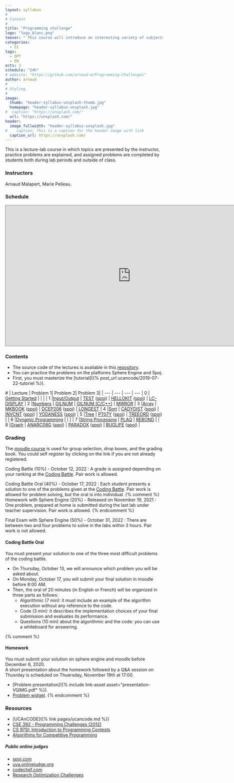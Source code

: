 ```yaml
---
layout: syllabus
#
# Content
#
title: "Programming challenge"
logo: "logo_blanc.png"
teaser: " This course will introduce an interesting variety of subjects in programming, algorithms, and discrete mathematics though puzzles and problems which have appeared in the International ACM Programming Contest and similar venues."
categories:
  - S1
tags:
  - OPT
  - EN
ects: 3
schedule: "24h"
# website: "https://github.com/arnaud-m/Programming-Challenges"
author: arnaud
#
# Styling
#
image:
  thumb: "header-syllabus-unsplash-thumb.jpg"
  homepage: "header-syllabus-unsplash.jpg"
#  caption: "https://unsplash.com/"
  url: "https://unsplash.com/"
header:
  image_fullwidth: "header-syllabus-unsplash.jpg"
#    caption: This is a caption for the header image with link
  caption_url: https://unsplash.com/
---
```



This is a lecture-lab course in which topics are presented by the instructor, practice problems are explained, and assigned problems are completed by students both during lab periods and outside of class.

### Instructors ###

  Arnaud Malapert, Marie Pelleau.

### Schedule ###

<iframe src="https://calendar.google.com/calendar/embed?height=500&amp;wkst=2&amp;bgcolor=%23ffffff&amp;ctz=Europe%2FParis&amp;src=YmU5cjNtZmEwcG5ta2YwY2Z2YjhvZGU0cDhAZ3JvdXAuY2FsZW5kYXIuZ29vZ2xlLmNvbQ&amp;color=%23F09300&amp;showTitle=0&amp;showPrint=0&amp;showTabs=0&amp;showCalendars=0&amp;mode=AGENDA" style="border:solid 1px #777" width="800" height="450" frameborder="0" scrolling="no"></iframe>

### Contents ###

- The source code of the lectures is available in this [repository](https://github.com/arnaud-m/Programming-Challenges).
- You can practice the problems on the platforms Sphere Engine and Spoj.
- First, you must masterize the [tutorial]({% post_url ucancode/2019-07-22-tutoriel %}).

\# | Lecture | Problem 1| Problem 2| Problem 3|
   | --- | --- | --- | --- |
0 | [Getting Started](https://raw.githubusercontent.com/arnaud-m/Programming-Challenges/master/0-Getting-Started/0-Getting-Started.pdf) | | | |
1 |[Input/Output](https://github.com/arnaud-m/Programming-Challenges/raw/master/1-Input-Output/1-Input-Output.pdf)                       |  [TEST](https://51364960.widgets.sphere-engine.com/lp?hash=BYJvSEImzv) ([spoj](https://www.spoj.com/problems/TEST/))         | [HELLOKIT](https://51364960.widgets.sphere-engine.com/lp?hash=5nZK5szNQp) ([spoj](https://www.spoj.com/problems/HELLOKIT/)) | [LC-DISPLAY](https://51364960.widgets.sphere-engine.com/lp?hash=3PHly1PcH6)                                                                                                     |
2 |[Numbers](https://github.com/arnaud-m/Programming-Challenges/raw/master/2-Numbers/2-Numbers-GM.pdf)                                   | [GILNUM](https://51364960.widgets.sphere-engine.com/lp?hash=akOa9uI8qs)                                                     | [GILNUM (C/C++)](https://51364960.widgets.sphere-engine.com/lp?hash=aXNs7iIWY3)                                             | [MIRROR](https://51364960.widgets.sphere-engine.com/lp?hash=aLzFhfssNq)  |
3 |[Array](https://github.com/arnaud-m/Programming-Challenges/raw/master/3-Array/3-Array.pdf)                                            | [MKBOOK](https://51364960.widgets.sphere-engine.com/lp?hash=xdhZiq5g1C) ([spoj](https://www.spoj.com/problems/MKBOOK))      | [DCEP206](https://51364960.widgets.sphere-engine.com/lp?hash=SCO4R8AKuI) ([spoj](https://www.spoj.com/problems/DCEP206/))   | [LONGEST](https://51364960.widgets.sphere-engine.com/lp?hash=IkrYuwwPwo)                                                                                                        |
4 |[Sort](https://github.com/arnaud-m/Programming-Challenges/raw/master/4-Sort/4-Sort.pdf)                                               | [CADYDIST](https://51364960.widgets.sphere-engine.com/lp?hash=ldMP1yXOpl) ([spoj](https://www.spoj.com/problems/CADYDIST/)) | [INVCNT](https://51364960.widgets.sphere-engine.com/lp?hash=XqxuZhb5Vo) ([spoj](https://www.spoj.com/problems/INVCNT/))     | [YODANESS](https://51364960.widgets.sphere-engine.com/lp?hash=ktBBsT1xa2) ([spoj](https://www.spoj.com/problems/YODANESS/))                                                     |
5 |[Tree](https://github.com/arnaud-m/Programming-Challenges/raw/master/5-Tree/5-Tree.pdf)                                               | [PT07Y](https://51364960.widgets.sphere-engine.com/lp?hash=nW8AWocp1Y) ([spoj](https://www.spoj.com/problems/PT07Y/))       | [TREEORD](https://51364960.widgets.sphere-engine.com/lp?hash=uxCy5rAlVR) ([spoj](https://www.spoj.com/problems/TREEORD/))   |                                                                                                                                                                                 |
6 |[Dynamic Programming](https://github.com/arnaud-m/Programming-Challenges/raw/master/6-Dynamic-Programming/6-Dynamic-Programming.pdf)  |                                                                                                                             |                                                                                                                             |                                                                                                                                                                                 |
7 |[String Processing](https://github.com/arnaud-m/Programming-Challenges/raw/master/7-String-Processing/7-String-Processing.pdf)        | [PLAQ](https://51364960.widgets.sphere-engine.com/lp?hash=tUXeBE8MMo)                                                       | [REBOND](https://51364960.widgets.sphere-engine.com/lp?hash=MoVdQtKITi)                                                     |                                                                                                                                                                                 |
8 |[Graph](https://github.com/arnaud-m/Programming-Challenges/raw/master/8-Graph/8-Graph.pdf)                                            | [ANARC08G](https://51364960.widgets.sphere-engine.com/lp?hash=knT8Qe9kRj) ([spoj](https://www.spoj.com/problems/ANARC08G/)) | [PARADOX](https://51364960.widgets.sphere-engine.com/lp?hash=snqNEbCYaf) ([spoj](https://www.spoj.com/problems/PARADOX/))   | [BUGLIFE](https://51364960.widgets.sphere-engine.com/lp?hash=lBWbE6pLT8) ([spoj](https://www.spoj.com/problems/BUGLIFE/))                                                       |

### Grading ###

The [moodle course](https://lms.univ-cotedazur.fr/2022/course/view.php?id=1670) is used for group selection, drop boxes, and the grading book.
You could self register by clicking on the link if you are not already registered.

Coding Battle (10%) - October 12, 2022
: A grade is assigned depending on your ranking at the [Coding Battle](https://le-shaker.com/lacodingbattle/). Pair work is allowed.

Coding Battle Oral (40%) - October 17, 2022
: Each student presents a solution to one of the problems given at the [Coding Battle](https://le-shaker.com/lacodingbattle/). Pair work is allowed for problem solving, but the oral is into individual.
{% comment %}
Homework with Sphere Engine (20%) - Released on November 19, 2021
: One problem, prepared at home is submitted during the last lab under teacher supervision. Pair work is allowed.
{% endcomment %}

Final Exam with Sphere Engine (50%) - October 31, 2022
: There are between two and four problems to solve in the labs within 3 hours. Pair work is not allowed.


#### Coding Battle Oral ####

You must present your solution to one of the three most difficult problems of the coding battle.
 - On Thursday, October 13, we will announce which problem you will be asked about.
 - On Monday, October 17, you will submit your final solution in moodle before 8:00 AM.
 - Then, the oral of 20 minutes (in English or French) will be organized in three parts as follows:
     - Algorithmic (7 min): it must include an example of the algorithm execution without any reference to the code.
     - Code (3 min): it describes the implementation choices of your final submission and evaluates its performance.
     - Questions (10 min) about the algorithmic and the code: you can use a whiteboard for answering.


{% comment %}
#### Homework ####

You must submit your solution on sphere engine and moodle before December 6, 2020. <br/>
A short presentation about the homework followed by a Q&A session on Thusrday is scheduled on Thuersday, November 19th at 17:00.

 - [Problem presentation]({% include link-asset asset="presentation-VQIMG.pdf" %}).
 - [Problem widget](https://51364960.widgets.sphere-engine.com/lp?hash=Q6bYwJljy7).
{% endcomment %}

### Resources

- [UCAnCODE]({% link pages/ucancode.md %})
- [CSE 392 - Programming Challenges (2012)](https://www3.cs.stonybrook.edu/~skiena/392/)
- [CS 97SI: Introduction to Programming Contests](https://web.stanford.edu/class/cs97si/)
- [Algorithms for Competitive Programming](https://cp-algorithms.com/)

##### Public online judges

- [spoj.com](http://www.spoj.com/)
- [uva.onlinejudge.org](https://uva.onlinejudge.org/)
- [codechef.com](http://codechef.com/)
- [Research Optimization Challenges](https://www.hsu-hh.de/logistik/research/challenges)
